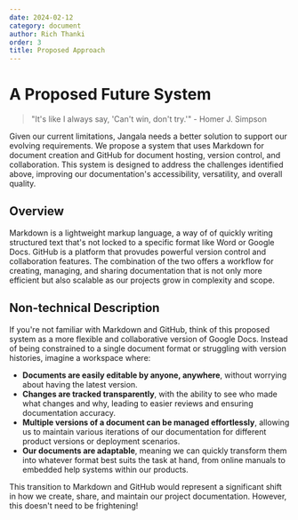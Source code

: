 ```yaml
---
date: 2024-02-12
category: document
author: Rich Thanki
order: 3
title: Proposed Approach
---
```


# A Proposed Future System

> "It's like I always say, 'Can't win, don't try.'" - Homer J. Simpson

Given our current limitations, Jangala needs a better solution to support our evolving requirements. We propose a system that uses Markdown for document creation and GitHub for document hosting, version control, and collaboration. This system is designed to address the challenges identified above, improving our documentation's accessibility, versatility, and overall quality.

## Overview

Markdown is a lightweight markup language, a way of of quickly writing structured text that's not locked to a specific format like Word or Google Docs. GitHub is a platform that provudes powerful version control and collaboration features. The combination of the two offers a workflow for creating, managing, and sharing documentation that is not only more efficient but also scalable as our projects grow in complexity and scope.

## Non-technical Description

If you're not familiar with Markdown and GitHub, think of this proposed system as a more flexible and collaborative version of Google Docs. Instead of being constrained to a single document format or struggling with version histories, imagine a workspace where:

- **Documents are easily editable by anyone, anywhere**, without worrying about having the latest version.
- **Changes are tracked transparently**, with the ability to see who made what changes and why, leading to easier reviews and ensuring documentation accuracy.
- **Multiple versions of a document can be managed effortlessly**, allowing us to maintain various iterations of our documentation for different product versions or deployment scenarios.
- **Our documents are adaptable**, meaning we can quickly transform them into whatever format best suits the task at hand, from online manuals to embedded help systems within our products.

This transition to Markdown and GitHub would represent a significant shift in how we create, share, and maintain our project documentation. However, this doesn't need to be frightening!